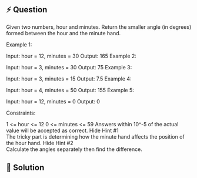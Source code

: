 ## :zap: Question

Given two numbers, hour and minutes. Return the smaller angle (in degrees) formed between the hour and the minute hand.

 

Example 1:



Input: hour = 12, minutes = 30
Output: 165
Example 2:



Input: hour = 3, minutes = 30
Output: 75
Example 3:



Input: hour = 3, minutes = 15
Output: 7.5
Example 4:

Input: hour = 4, minutes = 50
Output: 155
Example 5:

Input: hour = 12, minutes = 0
Output: 0
 

Constraints:

1 <= hour <= 12
0 <= minutes <= 59
Answers within 10^-5 of the actual value will be accepted as correct.
   Hide Hint #1  
The tricky part is determining how the minute hand affects the position of the hour hand.
   Hide Hint #2  
Calculate the angles separately then find the difference.


## :peach: Solution
